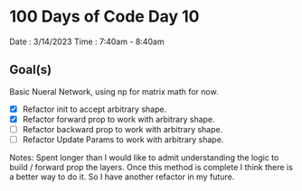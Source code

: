 # 100 Days of Code Day 10

Date : 3/14/2023
Time : 7:40am - 8:40am

## Goal(s)

Basic Nueral Network, using np for matrix math for now.  


- [X]  Refactor init to accept arbitrary shape.
- [X]  Refactor forward prop to work with arbitrary shape.
- [ ]  Refactor backward prop to work with arbitrary shape.
- [ ]  Refactor Update Params to work with arbitrary shape.

Notes: Spent longer than I would like to admit understanding the logic to build / forward prop the layers. Once this method is complete I think there is a better way to do it. So I have another refactor in my future. 
